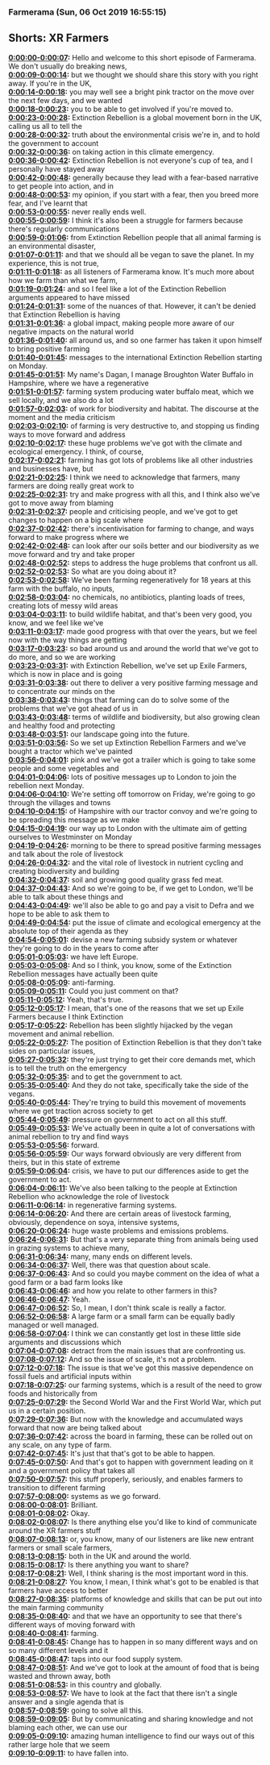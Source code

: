 ### Farmerama  (Sun, 06 Oct 2019 16:55:15)
## Shorts: XR Farmers  
**[0:00:00-0:00:07](https://soundcloud.com/farmerama-radio/shorts-xr-farmers#t=0:00:00):**  Hello and welcome to this short episode of Farmerama. We don't usually do breaking news,  
**[0:00:09-0:00:14](https://soundcloud.com/farmerama-radio/shorts-xr-farmers#t=0:00:09):**  but we thought we should share this story with you right away. If you're in the UK,  
**[0:00:14-0:00:18](https://soundcloud.com/farmerama-radio/shorts-xr-farmers#t=0:00:14):**  you may well see a bright pink tractor on the move over the next few days, and we wanted  
**[0:00:18-0:00:23](https://soundcloud.com/farmerama-radio/shorts-xr-farmers#t=0:00:18):**  you to be able to get involved if you're moved to.  
**[0:00:23-0:00:28](https://soundcloud.com/farmerama-radio/shorts-xr-farmers#t=0:00:23):**  Extinction Rebellion is a global movement born in the UK, calling us all to tell the  
**[0:00:28-0:00:32](https://soundcloud.com/farmerama-radio/shorts-xr-farmers#t=0:00:28):**  truth about the environmental crisis we're in, and to hold the government to account  
**[0:00:32-0:00:36](https://soundcloud.com/farmerama-radio/shorts-xr-farmers#t=0:00:32):**  on taking action in this climate emergency.  
**[0:00:36-0:00:42](https://soundcloud.com/farmerama-radio/shorts-xr-farmers#t=0:00:36):**  Extinction Rebellion is not everyone's cup of tea, and I personally have stayed away  
**[0:00:42-0:00:48](https://soundcloud.com/farmerama-radio/shorts-xr-farmers#t=0:00:42):**  generally because they lead with a fear-based narrative to get people into action, and in  
**[0:00:48-0:00:53](https://soundcloud.com/farmerama-radio/shorts-xr-farmers#t=0:00:48):**  my opinion, if you start with a fear, then you breed more fear, and I've learnt that  
**[0:00:53-0:00:55](https://soundcloud.com/farmerama-radio/shorts-xr-farmers#t=0:00:53):**  never really ends well.  
**[0:00:55-0:00:59](https://soundcloud.com/farmerama-radio/shorts-xr-farmers#t=0:00:55):**  I think it's also been a struggle for farmers because there's regularly communications  
**[0:00:59-0:01:06](https://soundcloud.com/farmerama-radio/shorts-xr-farmers#t=0:00:59):**  from Extinction Rebellion people that all animal farming is an environmental disaster,  
**[0:01:07-0:01:11](https://soundcloud.com/farmerama-radio/shorts-xr-farmers#t=0:01:07):**  and that we should all be vegan to save the planet. In my experience, this is not true,  
**[0:01:11-0:01:18](https://soundcloud.com/farmerama-radio/shorts-xr-farmers#t=0:01:11):**  as all listeners of Farmerama know. It's much more about how we farm than what we farm,  
**[0:01:19-0:01:24](https://soundcloud.com/farmerama-radio/shorts-xr-farmers#t=0:01:19):**  and so I feel like a lot of the Extinction Rebellion arguments appeared to have missed  
**[0:01:24-0:01:31](https://soundcloud.com/farmerama-radio/shorts-xr-farmers#t=0:01:24):**  some of the nuances of that. However, it can't be denied that Extinction Rebellion is having  
**[0:01:31-0:01:36](https://soundcloud.com/farmerama-radio/shorts-xr-farmers#t=0:01:31):**  a global impact, making people more aware of our negative impacts on the natural world  
**[0:01:36-0:01:40](https://soundcloud.com/farmerama-radio/shorts-xr-farmers#t=0:01:36):**  all around us, and so one farmer has taken it upon himself to bring positive farming  
**[0:01:40-0:01:45](https://soundcloud.com/farmerama-radio/shorts-xr-farmers#t=0:01:40):**  messages to the international Extinction Rebellion starting on Monday.  
**[0:01:45-0:01:51](https://soundcloud.com/farmerama-radio/shorts-xr-farmers#t=0:01:45):**  My name's Dagan, I manage Broughton Water Buffalo in Hampshire, where we have a regenerative  
**[0:01:51-0:01:57](https://soundcloud.com/farmerama-radio/shorts-xr-farmers#t=0:01:51):**  farming system producing water buffalo meat, which we sell locally, and we also do a lot  
**[0:01:57-0:02:03](https://soundcloud.com/farmerama-radio/shorts-xr-farmers#t=0:01:57):**  of work for biodiversity and habitat. The discourse at the moment and the media criticism  
**[0:02:03-0:02:10](https://soundcloud.com/farmerama-radio/shorts-xr-farmers#t=0:02:03):**  of farming is very destructive to, and stopping us finding ways to move forward and address  
**[0:02:10-0:02:17](https://soundcloud.com/farmerama-radio/shorts-xr-farmers#t=0:02:10):**  these huge problems we've got with the climate and ecological emergency. I think, of course,  
**[0:02:17-0:02:21](https://soundcloud.com/farmerama-radio/shorts-xr-farmers#t=0:02:17):**  farming has got lots of problems like all other industries and businesses have, but  
**[0:02:21-0:02:25](https://soundcloud.com/farmerama-radio/shorts-xr-farmers#t=0:02:21):**  I think we need to acknowledge that farmers, many farmers are doing really great work to  
**[0:02:25-0:02:31](https://soundcloud.com/farmerama-radio/shorts-xr-farmers#t=0:02:25):**  try and make progress with all this, and I think also we've got to move away from blaming  
**[0:02:31-0:02:37](https://soundcloud.com/farmerama-radio/shorts-xr-farmers#t=0:02:31):**  people and criticising people, and we've got to get changes to happen on a big scale where  
**[0:02:37-0:02:42](https://soundcloud.com/farmerama-radio/shorts-xr-farmers#t=0:02:37):**  there's incentivisation for farming to change, and ways forward to make progress where we  
**[0:02:42-0:02:48](https://soundcloud.com/farmerama-radio/shorts-xr-farmers#t=0:02:42):**  can look after our soils better and our biodiversity as we move forward and try and take proper  
**[0:02:48-0:02:52](https://soundcloud.com/farmerama-radio/shorts-xr-farmers#t=0:02:48):**  steps to address the huge problems that confront us all.  
**[0:02:52-0:02:53](https://soundcloud.com/farmerama-radio/shorts-xr-farmers#t=0:02:52):**  So what are you doing about it?  
**[0:02:53-0:02:58](https://soundcloud.com/farmerama-radio/shorts-xr-farmers#t=0:02:53):**  We've been farming regeneratively for 18 years at this farm with the buffalo, no inputs,  
**[0:02:58-0:03:04](https://soundcloud.com/farmerama-radio/shorts-xr-farmers#t=0:02:58):**  no chemicals, no antibiotics, planting loads of trees, creating lots of messy wild areas  
**[0:03:04-0:03:11](https://soundcloud.com/farmerama-radio/shorts-xr-farmers#t=0:03:04):**  to build wildlife habitat, and that's been very good, you know, and we feel like we've  
**[0:03:11-0:03:17](https://soundcloud.com/farmerama-radio/shorts-xr-farmers#t=0:03:11):**  made good progress with that over the years, but we feel now with the way things are getting  
**[0:03:17-0:03:23](https://soundcloud.com/farmerama-radio/shorts-xr-farmers#t=0:03:17):**  so bad around us and around the world that we've got to do more, and so we are working  
**[0:03:23-0:03:31](https://soundcloud.com/farmerama-radio/shorts-xr-farmers#t=0:03:23):**  with Extinction Rebellion, we've set up Exile Farmers, which is now in place and is going  
**[0:03:31-0:03:38](https://soundcloud.com/farmerama-radio/shorts-xr-farmers#t=0:03:31):**  out there to deliver a very positive farming message and to concentrate our minds on the  
**[0:03:38-0:03:43](https://soundcloud.com/farmerama-radio/shorts-xr-farmers#t=0:03:38):**  things that farming can do to solve some of the problems that we've got ahead of us in  
**[0:03:43-0:03:48](https://soundcloud.com/farmerama-radio/shorts-xr-farmers#t=0:03:43):**  terms of wildlife and biodiversity, but also growing clean and healthy food and protecting  
**[0:03:48-0:03:51](https://soundcloud.com/farmerama-radio/shorts-xr-farmers#t=0:03:48):**  our landscape going into the future.  
**[0:03:51-0:03:56](https://soundcloud.com/farmerama-radio/shorts-xr-farmers#t=0:03:51):**  So we set up Extinction Rebellion Farmers and we've bought a tractor which we've painted  
**[0:03:56-0:04:01](https://soundcloud.com/farmerama-radio/shorts-xr-farmers#t=0:03:56):**  pink and we've got a trailer which is going to take some people and some vegetables and  
**[0:04:01-0:04:06](https://soundcloud.com/farmerama-radio/shorts-xr-farmers#t=0:04:01):**  lots of positive messages up to London to join the rebellion next Monday.  
**[0:04:06-0:04:10](https://soundcloud.com/farmerama-radio/shorts-xr-farmers#t=0:04:06):**  We're setting off tomorrow on Friday, we're going to go through the villages and towns  
**[0:04:10-0:04:15](https://soundcloud.com/farmerama-radio/shorts-xr-farmers#t=0:04:10):**  of Hampshire with our tractor convoy and we're going to be spreading this message as we make  
**[0:04:15-0:04:19](https://soundcloud.com/farmerama-radio/shorts-xr-farmers#t=0:04:15):**  our way up to London with the ultimate aim of getting ourselves to Westminster on Monday  
**[0:04:19-0:04:26](https://soundcloud.com/farmerama-radio/shorts-xr-farmers#t=0:04:19):**  morning to be there to spread positive farming messages and talk about the role of livestock  
**[0:04:26-0:04:32](https://soundcloud.com/farmerama-radio/shorts-xr-farmers#t=0:04:26):**  and the vital role of livestock in nutrient cycling and creating biodiversity and building  
**[0:04:32-0:04:37](https://soundcloud.com/farmerama-radio/shorts-xr-farmers#t=0:04:32):**  soil and growing good quality grass fed meat.  
**[0:04:37-0:04:43](https://soundcloud.com/farmerama-radio/shorts-xr-farmers#t=0:04:37):**  And so we're going to be, if we get to London, we'll be able to talk about these things and  
**[0:04:43-0:04:49](https://soundcloud.com/farmerama-radio/shorts-xr-farmers#t=0:04:43):**  we'll also be able to go and pay a visit to Defra and we hope to be able to ask them to  
**[0:04:49-0:04:54](https://soundcloud.com/farmerama-radio/shorts-xr-farmers#t=0:04:49):**  put the issue of climate and ecological emergency at the absolute top of their agenda as they  
**[0:04:54-0:05:01](https://soundcloud.com/farmerama-radio/shorts-xr-farmers#t=0:04:54):**  devise a new farming subsidy system or whatever they're going to do in the years to come after  
**[0:05:01-0:05:03](https://soundcloud.com/farmerama-radio/shorts-xr-farmers#t=0:05:01):**  we have left Europe.  
**[0:05:03-0:05:08](https://soundcloud.com/farmerama-radio/shorts-xr-farmers#t=0:05:03):**  And so I think, you know, some of the Extinction Rebellion messages have actually been quite  
**[0:05:08-0:05:09](https://soundcloud.com/farmerama-radio/shorts-xr-farmers#t=0:05:08):**  anti-farming.  
**[0:05:09-0:05:11](https://soundcloud.com/farmerama-radio/shorts-xr-farmers#t=0:05:09):**  Could you just comment on that?  
**[0:05:11-0:05:12](https://soundcloud.com/farmerama-radio/shorts-xr-farmers#t=0:05:11):**  Yeah, that's true.  
**[0:05:12-0:05:17](https://soundcloud.com/farmerama-radio/shorts-xr-farmers#t=0:05:12):**  I mean, that's one of the reasons that we set up Exile Farmers because I think Extinction  
**[0:05:17-0:05:22](https://soundcloud.com/farmerama-radio/shorts-xr-farmers#t=0:05:17):**  Rebellion has been slightly hijacked by the vegan movement and animal rebellion.  
**[0:05:22-0:05:27](https://soundcloud.com/farmerama-radio/shorts-xr-farmers#t=0:05:22):**  The position of Extinction Rebellion is that they don't take sides on particular issues,  
**[0:05:27-0:05:32](https://soundcloud.com/farmerama-radio/shorts-xr-farmers#t=0:05:27):**  they're just trying to get their core demands met, which is to tell the truth on the emergency  
**[0:05:32-0:05:35](https://soundcloud.com/farmerama-radio/shorts-xr-farmers#t=0:05:32):**  and to get the government to act.  
**[0:05:35-0:05:40](https://soundcloud.com/farmerama-radio/shorts-xr-farmers#t=0:05:35):**  And they do not take, specifically take the side of the vegans.  
**[0:05:40-0:05:44](https://soundcloud.com/farmerama-radio/shorts-xr-farmers#t=0:05:40):**  They're trying to build this movement of movements where we get traction across society to get  
**[0:05:44-0:05:49](https://soundcloud.com/farmerama-radio/shorts-xr-farmers#t=0:05:44):**  pressure on government to act on all this stuff.  
**[0:05:49-0:05:53](https://soundcloud.com/farmerama-radio/shorts-xr-farmers#t=0:05:49):**  We've actually been in quite a lot of conversations with animal rebellion to try and find ways  
**[0:05:53-0:05:56](https://soundcloud.com/farmerama-radio/shorts-xr-farmers#t=0:05:53):**  forward.  
**[0:05:56-0:05:59](https://soundcloud.com/farmerama-radio/shorts-xr-farmers#t=0:05:56):**  Our ways forward obviously are very different from theirs, but in this state of extreme  
**[0:05:59-0:06:04](https://soundcloud.com/farmerama-radio/shorts-xr-farmers#t=0:05:59):**  crisis, we have to put our differences aside to get the government to act.  
**[0:06:04-0:06:11](https://soundcloud.com/farmerama-radio/shorts-xr-farmers#t=0:06:04):**  We've also been talking to the people at Extinction Rebellion who acknowledge the role of livestock  
**[0:06:11-0:06:14](https://soundcloud.com/farmerama-radio/shorts-xr-farmers#t=0:06:11):**  in regenerative farming systems.  
**[0:06:14-0:06:20](https://soundcloud.com/farmerama-radio/shorts-xr-farmers#t=0:06:14):**  And there are certain areas of livestock farming, obviously, dependence on soya, intensive systems,  
**[0:06:20-0:06:24](https://soundcloud.com/farmerama-radio/shorts-xr-farmers#t=0:06:20):**  huge waste problems and emissions problems.  
**[0:06:24-0:06:31](https://soundcloud.com/farmerama-radio/shorts-xr-farmers#t=0:06:24):**  But that's a very separate thing from animals being used in grazing systems to achieve many,  
**[0:06:31-0:06:34](https://soundcloud.com/farmerama-radio/shorts-xr-farmers#t=0:06:31):**  many, many ends on different levels.  
**[0:06:34-0:06:37](https://soundcloud.com/farmerama-radio/shorts-xr-farmers#t=0:06:34):**  Well, there was that question about scale.  
**[0:06:37-0:06:43](https://soundcloud.com/farmerama-radio/shorts-xr-farmers#t=0:06:37):**  And so could you maybe comment on the idea of what a good farm or a bad farm looks like  
**[0:06:43-0:06:46](https://soundcloud.com/farmerama-radio/shorts-xr-farmers#t=0:06:43):**  and how you relate to other farmers in this?  
**[0:06:46-0:06:47](https://soundcloud.com/farmerama-radio/shorts-xr-farmers#t=0:06:46):**  Yeah.  
**[0:06:47-0:06:52](https://soundcloud.com/farmerama-radio/shorts-xr-farmers#t=0:06:47):**  So, I mean, I don't think scale is really a factor.  
**[0:06:52-0:06:58](https://soundcloud.com/farmerama-radio/shorts-xr-farmers#t=0:06:52):**  A large farm or a small farm can be equally badly managed or well managed.  
**[0:06:58-0:07:04](https://soundcloud.com/farmerama-radio/shorts-xr-farmers#t=0:06:58):**  I think we can constantly get lost in these little side arguments and discussions which  
**[0:07:04-0:07:08](https://soundcloud.com/farmerama-radio/shorts-xr-farmers#t=0:07:04):**  detract from the main issues that are confronting us.  
**[0:07:08-0:07:12](https://soundcloud.com/farmerama-radio/shorts-xr-farmers#t=0:07:08):**  And so the issue of scale, it's not a problem.  
**[0:07:12-0:07:18](https://soundcloud.com/farmerama-radio/shorts-xr-farmers#t=0:07:12):**  The issue is that we've got this massive dependence on fossil fuels and artificial inputs within  
**[0:07:18-0:07:25](https://soundcloud.com/farmerama-radio/shorts-xr-farmers#t=0:07:18):**  our farming systems, which is a result of the need to grow foods and historically from  
**[0:07:25-0:07:29](https://soundcloud.com/farmerama-radio/shorts-xr-farmers#t=0:07:25):**  the Second World War and the First World War, which put us in a certain position.  
**[0:07:29-0:07:36](https://soundcloud.com/farmerama-radio/shorts-xr-farmers#t=0:07:29):**  But now with the knowledge and accumulated ways forward that now are being talked about  
**[0:07:36-0:07:42](https://soundcloud.com/farmerama-radio/shorts-xr-farmers#t=0:07:36):**  across the board in farming, these can be rolled out on any scale, on any type of farm.  
**[0:07:42-0:07:45](https://soundcloud.com/farmerama-radio/shorts-xr-farmers#t=0:07:42):**  It's just that that's got to be able to happen.  
**[0:07:45-0:07:50](https://soundcloud.com/farmerama-radio/shorts-xr-farmers#t=0:07:45):**  And that's got to happen with government leading on it and a government policy that takes all  
**[0:07:50-0:07:57](https://soundcloud.com/farmerama-radio/shorts-xr-farmers#t=0:07:50):**  this stuff properly, seriously, and enables farmers to transition to different farming  
**[0:07:57-0:08:00](https://soundcloud.com/farmerama-radio/shorts-xr-farmers#t=0:07:57):**  systems as we go forward.  
**[0:08:00-0:08:01](https://soundcloud.com/farmerama-radio/shorts-xr-farmers#t=0:08:00):**  Brilliant.  
**[0:08:01-0:08:02](https://soundcloud.com/farmerama-radio/shorts-xr-farmers#t=0:08:01):**  Okay.  
**[0:08:02-0:08:07](https://soundcloud.com/farmerama-radio/shorts-xr-farmers#t=0:08:02):**  Is there anything else you'd like to kind of communicate around the XR farmers stuff  
**[0:08:07-0:08:13](https://soundcloud.com/farmerama-radio/shorts-xr-farmers#t=0:08:07):**  or, you know, many of our listeners are like new entrant farmers or small scale farmers,  
**[0:08:13-0:08:15](https://soundcloud.com/farmerama-radio/shorts-xr-farmers#t=0:08:13):**  both in the UK and around the world.  
**[0:08:15-0:08:17](https://soundcloud.com/farmerama-radio/shorts-xr-farmers#t=0:08:15):**  Is there anything you want to share?  
**[0:08:17-0:08:21](https://soundcloud.com/farmerama-radio/shorts-xr-farmers#t=0:08:17):**  Well, I think sharing is the most important word in this.  
**[0:08:21-0:08:27](https://soundcloud.com/farmerama-radio/shorts-xr-farmers#t=0:08:21):**  You know, I mean, I think what's got to be enabled is that farmers have access to better  
**[0:08:27-0:08:35](https://soundcloud.com/farmerama-radio/shorts-xr-farmers#t=0:08:27):**  platforms of knowledge and skills that can be put out into the main farming community  
**[0:08:35-0:08:40](https://soundcloud.com/farmerama-radio/shorts-xr-farmers#t=0:08:35):**  and that we have an opportunity to see that there's different ways of moving forward with  
**[0:08:40-0:08:41](https://soundcloud.com/farmerama-radio/shorts-xr-farmers#t=0:08:40):**  farming.  
**[0:08:41-0:08:45](https://soundcloud.com/farmerama-radio/shorts-xr-farmers#t=0:08:41):**  Change has to happen in so many different ways and on so many different levels and it  
**[0:08:45-0:08:47](https://soundcloud.com/farmerama-radio/shorts-xr-farmers#t=0:08:45):**  taps into our food supply system.  
**[0:08:47-0:08:51](https://soundcloud.com/farmerama-radio/shorts-xr-farmers#t=0:08:47):**  And we've got to look at the amount of food that is being wasted and thrown away, both  
**[0:08:51-0:08:53](https://soundcloud.com/farmerama-radio/shorts-xr-farmers#t=0:08:51):**  in this country and globally.  
**[0:08:53-0:08:57](https://soundcloud.com/farmerama-radio/shorts-xr-farmers#t=0:08:53):**  We have to look at the fact that there isn't a single answer and a single agenda that is  
**[0:08:57-0:08:59](https://soundcloud.com/farmerama-radio/shorts-xr-farmers#t=0:08:57):**  going to solve all this.  
**[0:08:59-0:09:05](https://soundcloud.com/farmerama-radio/shorts-xr-farmers#t=0:08:59):**  But by communicating and sharing knowledge and not blaming each other, we can use our  
**[0:09:05-0:09:10](https://soundcloud.com/farmerama-radio/shorts-xr-farmers#t=0:09:05):**  amazing human intelligence to find our ways out of this rather large hole that we seem  
**[0:09:10-0:09:11](https://soundcloud.com/farmerama-radio/shorts-xr-farmers#t=0:09:10):**  to have fallen into.  